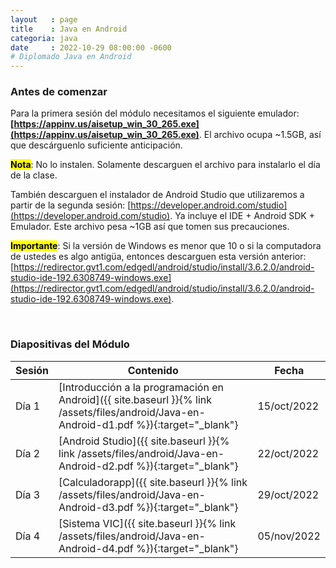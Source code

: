 ```yaml
---
layout   : page
title    : Java en Android
categoria: java
date     : 2022-10-29 08:00:00 -0600
# Diplomado Java en Android
---
```


<!--## Desarrollo de Software con Tecnología Java: Java en Android-->

### Antes de comenzar

Para la primera sesión del módulo necesitamos el siguiente emulador: <b>[https://appinv.us/aisetup_win_30_265.exe](https://appinv.us/aisetup_win_30_265.exe)</b>. El archivo ocupa ~1.5GB, así que descárguenlo suficiente anticipación.

<mark><b>Nota</b></mark>: No lo instalen. Solamente descarguen el archivo para instalarlo el día de la clase.

También descarguen el instalador de Android Studio que utilizaremos a partir de la segunda sesión: [https://developer.android.com/studio](https://developer.android.com/studio). Ya incluye el IDE + Android SDK + Emulador. Este archivo pesa ~1GB así que tomen sus precauciones.

<mark><b>Importante</b></mark>: Si la versión de Windows es menor que 10 o si la computadora de ustedes es algo antigüa, entonces descarguen esta versión anterior: [https://redirector.gvt1.com/edgedl/android/studio/install/3.6.2.0/android-studio-ide-192.6308749-windows.exe](https://redirector.gvt1.com/edgedl/android/studio/install/3.6.2.0/android-studio-ide-192.6308749-windows.exe).

<br>

### Diapositivas del Módulo

| Sesión | Contenido | Fecha |
| --- | --- | ---|
| Día 1 | [Introducción a la programación en Android]({{ site.baseurl }}{% link /assets/files/android/Java-en-Android-d1.pdf %}){:target="_blank"} | 15/oct/2022 |
| Día 2 | [Android Studio]({{ site.baseurl }}{% link /assets/files/android/Java-en-Android-d2.pdf %}){:target="_blank"} | 22/oct/2022 |
| Día 3 | [Calculadorapp]({{ site.baseurl }}{% link /assets/files/android/Java-en-Android-d3.pdf %}){:target="_blank"} | 29/oct/2022 |
| Día 4 | [Sistema VIC]({{ site.baseurl }}{% link /assets/files/android/Java-en-Android-d4.pdf %}){:target="_blank"} | 05/nov/2022 |